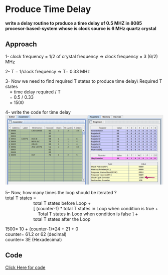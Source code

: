 # Produce Time Delay

**write a delay routine to produce a time delay of 0.5 MHZ in 8085 procesor-based-system whose is clock source is 6 MHz quartz crystal**

## Approach

1- clock frequency = 1/2 of crystal frequency => clock frequency = 3 (6/2) MHz

2- T = 1/clock frequency => T= 0.33 MHz

3- Now we need to find required T states to produce time delay\ 
   Required T states\
   &emsp;= time delay required / T\
   &emsp;= 0.5 / 0.33\
   &emsp;= 1500

4- write the code for time delay
![produce time delay](timeDelay.png)

5- Now, how many times the loop should be iterated ?\
   total T states =\
   &emsp; &emsp; &emsp; &emsp; &emsp; total T states before Loop +\
   &emsp; &emsp; &emsp; &emsp; &emsp; [ (counter-1) * total T states in Loop when condition is true +\
   &emsp; &emsp; &emsp; &emsp; &emsp; &emsp;Total T states in Loop when condition is false ] +\
   &emsp; &emsp; &emsp; &emsp; &emsp; total T states after the Loop

   1500= 10 + (counter-1)*24 + 21 + 0\
   counter= 61.2 or 62 (decimal)\
   counter= 3E (Hexadecimal)

## Code

[Click Here for code ](timeDelay.asm)